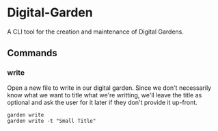 # Digital-Garden

A CLI tool for the creation and maintenance of Digital
Gardens.

## Commands

### write

Open a new file to write in our digital garden. Since we
don't necessarily know what we want to title what we're
writting, we'll leave the title as optional and ask the
user for it later if they don't provide it up-front.

```shell
garden write
garden write -t "Small Title"
```
